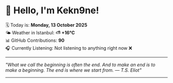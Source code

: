 # 👋 Hello, I'm Kekn9ne!

🗓️ Today is: **Monday, 13 October 2025**  
🌤️ Weather in Istanbul: **⛅️  +16°C**  
📊 GitHub Contributions: **90**  
🎧 Currently Listening: Not listening to anything right now ❌

---

_"What we call the beginning is often the end. And to make an end is to make a beginning. The end is where we start from. — *T.S. Eliot*"_

---
